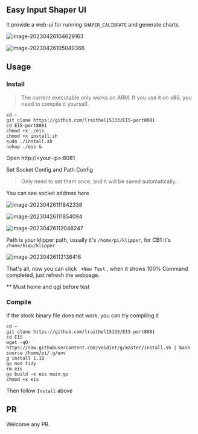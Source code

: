 ## Easy Input Shaper UI

It provide a web-ui for running `SHAPER_CALIBRATE` and generate charts.

![image-20230426104629163](https://img.mpx.wiki/i/2023/04/26/6448908838c9c.webp)

![image-20230426105049366](https://img.mpx.wiki/i/2023/04/26/6448918c644f5.webp)



## Usage 

### Install 

> The current executable only works on ARM. If you use it on x86, you need to compile it yourself.

```shell
cd ~
git clone https://github.com/lraithel15133/EIS-port8081
cd EIS-port8081
chmod +x ./eis
chmod +x install.sh
sudo ./install.sh  
nohup ./eis &
```

Open http://\<your-ip\>:8081

Set Socket Config and Path Config

> Only need to set them once, and it will be saved automatically.

You can see socket address here

![image-20230426111842338](https://img.mpx.wiki/i/2023/04/26/64489814881e9.webp) 

![image-20230426111854094](https://img.mpx.wiki/i/2023/04/26/6448981fb07cf.webp)

![image-20230426112046247](https://img.mpx.wiki/i/2023/04/26/64489890f037c.webp)

Path is your klipper path, usually it's `/home/pi/klipper`, for CB1 it's `/home/biqu/klipper`

![image-20230426112136416](https://img.mpx.wiki/i/2023/04/26/644898c2c4d69.webp)

That's all, now you can click ` +New Test` , when it shows 100% Command completed, just refresh the webpage.

** Must home and qgl before test 



### Compile

If the stock binary file does not work, you can try compiling it

```shell
cd ~
git clone https://github.com/lraithel15133/EIS-port8081
cd EIS
wget -qO- https://raw.githubusercontent.com/voidint/g/master/install.sh | bash
source /home/pi/.g/env
g install 1.18
go mod tidy 
rm eis
go build -o eis main.go 
chmod +x eis

```

Then follow `Install` above 

## PR

Welcome any PR. 
